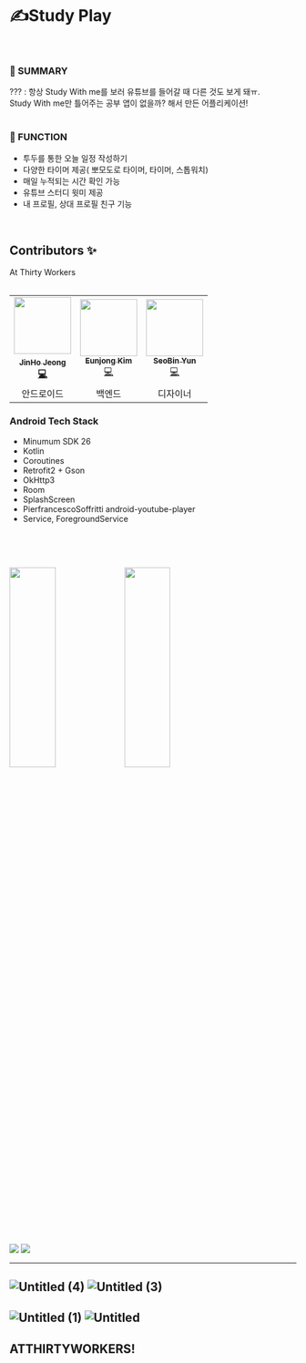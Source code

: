 # ✍Study Play   
<br>

### 🌈 SUMMARY

??? : 항상 Study With me를 보러 유튜브를 들어갈 때 다른 것도 보게 돼ㅠ.<br>
Study With me만 틀어주는 공부 앱이 없을까? 해서 만든 어플리케이션! 
<br>
<br>
### 🌈 FUNCTION
- 투두를 통한 오늘 일정 작성하기 
- 다양한 타이머 제공( 뽀모도로 타이머, 타이머, 스톱워치)
- 매일 누적되는 시간 확인 가능
- 유튜브 스터디 윗미 제공 
- 내 프로필, 상대 프로필 친구 기능
<br>

## Contributors ✨

At Thirty Workers 
<!-- ALL-CONTRIBUTORS-LIST:START - Do not remove or modify this section -->
<!-- prettier-ignore-start -->
<!-- markdownlint-disable -->
<table>

<table>
  <tr>
    <td align="center"><a href="http://github.com/jeongjaino"><img src="https://avatars.githubusercontent.com/u/77484719?v=4" width="100px;" alt=""/><br /><sub><b>JinHo Jeong</sub></a><br /><a href="http://github.com/jeongjaino" title="Code">💻</a></td>
    <td align="center"><a href="https://github.com/enjoy301"><img src="https://avatars.githubusercontent.com/u/17642762?v=4" width="100px;" alt=""/><br /><sub><b>Eunjong Kim</b></sub></a><br /><a href="http://github.com/enjoy301" title="Code">💻</a></td>
    <td align="center"><a href="https://github.com/plumplum01"><img src="https://avatars.githubusercontent.com/u/90919127?v=4" width="100px;" at=""/><br /><sub><b>SeoBin Yun</b></sub></a><br /><a href="http://github.com/plumplum01" title="Code">💻</a></td>
  </tr>
    <tr>
    <td align="center">안드로이드</td>
    <td align="center">백엔드</td>
    <td align="center">디자이너</td>

  </tr>
</table>


### Android Tech Stack
- Minumum SDK 26
- Kotlin
- Coroutines
- Retrofit2 + Gson
- OkHttp3
- Room
- SplashScreen
- PierfrancescoSoffritti android-youtube-player
- Service, ForegroundService
<br>
<br>


<img src="https://user-images.githubusercontent.com/77484719/196679553-b5caca82-86b5-42ae-982a-4099b31a860d.png" width="40%" height="30%"/><img src="https://user-images.githubusercontent.com/77484719/196679797-6dc2a199-7e9d-4a46-8e02-f14c50e6c38d.png" width="40%" height="30%"/> 
---
<img src="https://user-images.githubusercontent.com/77484719/196684611-1ba3b408-c781-4cec-acdd-af81a96f3bef.png"/> <img src="https://user-images.githubusercontent.com/77484719/196684638-23d11b4f-2f22-4e57-90e2-05d2ba7decc6.png"/>

---
![Untitled (4)](https://user-images.githubusercontent.com/77484719/196684653-184665e3-3268-45e1-85e4-a37e1b25e748.png)
![Untitled (3)](https://user-images.githubusercontent.com/77484719/196684659-800d6555-708d-4061-b180-7c6c0d02f588.png)
---
![Untitled (1)](https://user-images.githubusercontent.com/77484719/196684677-9dcfdf5c-081e-4378-9d9e-c1a9604fbae7.png)
![Untitled](https://user-images.githubusercontent.com/77484719/196684683-54eac74b-1a3a-433d-ae0f-cad1921cbfed.png)
---

## ATTHIRTYWORKERS!

